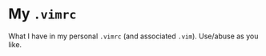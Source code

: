 My `.vimrc`
=============

What I have in my personal `.vimrc` (and associated `.vim`). Use/abuse as you like.
